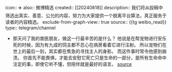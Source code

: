 icon:: ✈️
also:: 微博精选
created:: [[20240818]]
description:: 我们将从投稿中筛选出真实、善意、公允的内容，努力为大家提供一个脱离平台算法，真正服务于读者的内容精选。
exclude-from-graph-view:: true
source:: {{tg weibo_read}}
type:: telegram/channel

- 那天问了我的兽医朋友，做这一行最辛苦的是什么？
  他说是在帮宠物进行安乐死的时候，因为有九成的饲主都不忍心在病房看着它进行注射。
  所以宠物们在世上的最后一刻，其实都在焦急的寻找主人的身影。
  而这件事时常令他感到崩溃。
  你首先不能畏惧，才能去安慰它死亡只是生命的一部分，是所有生命命中注定的事，即使它听不懂，但陪伴就是最好的语言。 [source](https://m.weibo.cn/status/MelKAATzv)